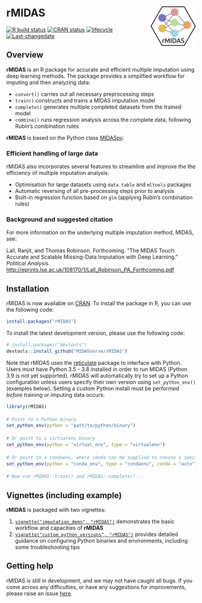 
<!-- README.md is generated from README.Rmd. Please edit that file -->

# rMIDAS <img src='man/figures/logo.png' align="right" height="105" />

<!-- badges: start -->

[![R build
status](https://github.com/tsrobinson/rMIDAS/workflows/R-CMD-check/badge.svg)](https://github.com/MIDASverse/rMIDAS/actions)
[![CRAN
status](https://www.r-pkg.org/badges/version/rMIDAS)](https://cran.r-project.org/package=rMIDAS)
[![lifecycle](https://img.shields.io/badge/lifecycle-maturing-blue.svg)](https://lifecycle.r-lib.org/articles/stages.html)
[![Last-changedate](https://img.shields.io/badge/last%20change-2021--01--29-yellowgreen.svg)](https://github.com/MIDASverse/rMIDAS/commits/master)
<!-- badges: end -->

## Overview

**rMIDAS** is an R package for accurate and efficient multiple
imputation using deep learning methods. The package provides a
simplified workflow for imputing and then analyzing data:

  - `convert()` carries out all necessary preprocessing steps
  - `train()` constructs and trains a MIDAS imputation model
  - `complete()` generates multiple completed datasets from the trained
    model
  - `combine()` runs regression analysis across the complete data,
    following Rubin’s combination rules

**rMIDAS** is based on the Python class
[MIDASpy](https://github.com/MIDASverse/MIDASpy).

### Efficient handling of large data

rMIDAS also incorporates several features to streamline and improve the
the efficiency of multiple imputation analysis:

  - Optimisation for large datasets using `data.table` and `mltools`
    packages
  - Automatic reversing of all pre-processing steps prior to analysis
  - Built-in regression function based on `glm` (applying Rubin’s
    combination rules)

### Background and suggested citation

For more information on the underlying multiple imputation method,
MIDAS, see:

Lall, Ranjit, and Thomas Robinson. Forthcoming. “The MIDAS Touch: Accurate and Scalable Missing-Data Imputation with Deep Learning.” _Political Analysis_.
<http://eprints.lse.ac.uk/108170/1/Lall_Robinson_PA_Forthcoming.pdf>

## Installation

rMIDAS is now available on
[CRAN](https://cran.r-project.org/package=rMIDAS). To install the
package in R, you can use the following code:

``` r
install.packages("rMIDAS")
```

To install the latest development version, please use the following
code:

``` r
# install.packages("devtools")
devtools::install_github("MIDASverse/rMIDAS")
```

Note that rMIDAS uses the
[reticulate](https://github.com/rstudio/reticulate) package to interface
with Python. Users must have Python 3.5 - 3.8 installed in order to run
MIDAS (Python 3.9 is not yet supported). rMIDAS will automatically try
to set up a Python configuration unless users specify their own version
using `set_python_env()` (examples below). Setting a custom Python
install must be performed *before* training or imputing data occurs:

``` r
library(rMIDAS)

# Point to a Python binary
set_python_env(python = "path/to/python/binary")

# Or point to a virtualenv binary
set_python_env(python = "virtual_env", type = "virtualenv")

# Or point to a condaenv, where conda can be supplied to choose a specific executable
set_python_env(python = "conda_env", type = "condaenv", conda = "auto")

# Now run rMIDAS::train() and rMIDAS::complete()...
```

## Vignettes (including example)

**rMIDAS** is packaged with two vignettes:

1.  [`vignette("imputation_demo",
    "rMIDAS")`](https://github.com/MIDASverse/rMIDAS/blob/master/vignettes/imputation_demo.Rmd)
    demonstrates the basic workflow and capacities of **rMIDAS**
2.  [`vignette("custom_python_versions",
    "rMIDAS")`](https://github.com/MIDASverse/rMIDAS/blob/master/vignettes/custom_python_versions.Rmd)
    provides detailed guidance on configuring Python binaries and
    environments, including some troubleshooting tips

## Getting help

rMIDAS is still in development, and we may not have caught all bugs. If
you come across any difficulties, or have any suggestions for
improvements, please raise an issue
[here](https://github.com/MIDASverse/MIDASpy/issues).
